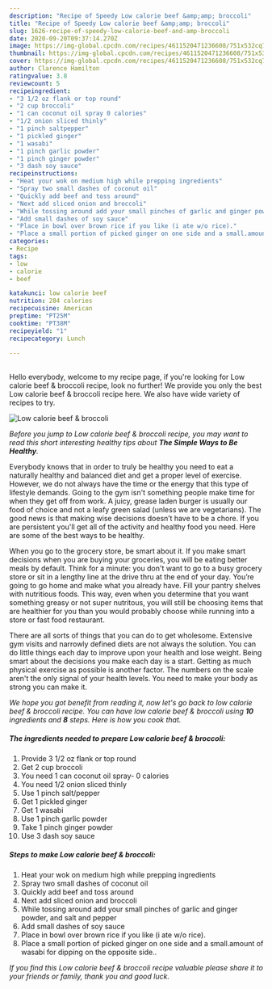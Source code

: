 ```yaml
---
description: "Recipe of Speedy Low calorie beef &amp;amp; broccoli"
title: "Recipe of Speedy Low calorie beef &amp;amp; broccoli"
slug: 1626-recipe-of-speedy-low-calorie-beef-and-amp-broccoli
date: 2020-09-20T09:37:14.270Z
image: https://img-global.cpcdn.com/recipes/4611520471236608/751x532cq70/low-calorie-beef-broccoli-recipe-main-photo.jpg
thumbnail: https://img-global.cpcdn.com/recipes/4611520471236608/751x532cq70/low-calorie-beef-broccoli-recipe-main-photo.jpg
cover: https://img-global.cpcdn.com/recipes/4611520471236608/751x532cq70/low-calorie-beef-broccoli-recipe-main-photo.jpg
author: Clarence Hamilton
ratingvalue: 3.8
reviewcount: 5
recipeingredient:
- "3 1/2 oz flank or top round"
- "2 cup broccoli"
- "1 can coconut oil spray 0 calories"
- "1/2 onion sliced thinly"
- "1 pinch saltpepper"
- "1 pickled ginger"
- "1 wasabi"
- "1 pinch garlic powder"
- "1 pinch ginger powder"
- "3 dash soy sauce"
recipeinstructions:
- "Heat your wok on medium high while prepping ingredients"
- "Spray two small dashes of coconut oil"
- "Quickly add beef and toss around"
- "Next add sliced onion and broccoli"
- "While tossing around add your small pinches of garlic and ginger powder, and salt and pepper"
- "Add small dashes of soy sauce"
- "Place in bowl over brown rice if you like (i ate w/o rice)."
- "Place a small portion of picked ginger on one side and a small.amount of wasabi for dipping on the opposite side.."
categories:
- Recipe
tags:
- low
- calorie
- beef

katakunci: low calorie beef 
nutrition: 284 calories
recipecuisine: American
preptime: "PT25M"
cooktime: "PT38M"
recipeyield: "1"
recipecategory: Lunch

---
```

<br>
Hello everybody, welcome to my recipe page, if you're looking for Low calorie beef &amp; broccoli recipe, look no further! We provide you only the best Low calorie beef &amp; broccoli recipe here. We also have wide variety of recipes to try.
<br>


![Low calorie beef &amp; broccoli](https://img-global.cpcdn.com/recipes/4611520471236608/751x532cq70/low-calorie-beef-broccoli-recipe-main-photo.jpg)

<i>Before you jump to Low calorie beef &amp; broccoli recipe, you may want to read this short interesting healthy tips about <strong>The Simple Ways to Be Healthy</strong>.</i>

Everybody knows that in order to truly be healthy you need to eat a naturally healthy and balanced diet and get a proper level of exercise. However, we do not always have the time or the energy that this type of lifestyle demands. Going to the gym isn't something people make time for when they get off from work. A juicy, grease laden burger is usually our food of choice and not a leafy green salad (unless we are vegetarians). The good news is that making wise decisions doesn’t have to be a chore. If you are persistent you'll get all of the activity and healthy food you need. Here are some of the best ways to be healthy.

When you go to the grocery store, be smart about it. If you make smart decisions when you are buying your groceries, you will be eating better meals by default. Think for a minute: you don't want to go to a busy grocery store or sit in a lengthy line at the drive thru at the end of your day. You’re going to go home and make what you already have. Fill your pantry shelves with nutritious foods. This way, even when you determine that you want something greasy or not super nutritous, you will still be choosing items that are healthier for you than you would probably choose while running into a store or fast food restaurant.

There are all sorts of things that you can do to get wholesome. Extensive gym visits and narrowly defined diets are not always the solution. You can do little things each day to improve upon your health and lose weight. Being smart about the decisions you make each day is a start. Getting as much physical exercise as possible is another factor. The numbers on the scale aren't the only signal of your health levels. You need to make your body as strong you can make it. 


<i>We hope you got benefit from reading it, now let's go back to low calorie beef &amp; broccoli recipe. You can have low calorie beef &amp; broccoli using <strong>10</strong> ingredients and <strong>8</strong> steps. Here is how you cook that.
</i>

##### The ingredients needed to prepare Low calorie beef &amp; broccoli:

1. Provide 3 1/2 oz flank or top round
1. Get 2 cup broccoli
1. You need 1 can coconut oil spray- 0 calories
1. You need 1/2 onion sliced thinly
1. Use 1 pinch salt/pepper
1. Get 1 pickled ginger
1. Get 1 wasabi
1. Use 1 pinch garlic powder
1. Take 1 pinch ginger powder
1. Use 3 dash soy sauce


##### Steps to make Low calorie beef &amp; broccoli:

1. Heat your wok on medium high while prepping ingredients
1. Spray two small dashes of coconut oil
1. Quickly add beef and toss around
1. Next add sliced onion and broccoli
1. While tossing around add your small pinches of garlic and ginger powder, and salt and pepper
1. Add small dashes of soy sauce
1. Place in bowl over brown rice if you like (i ate w/o rice).
1. Place a small portion of picked ginger on one side and a small.amount of wasabi for dipping on the opposite side..


<i>If you find this Low calorie beef &amp; broccoli recipe valuable please share it to your friends or family, thank you and good luck.</i>
